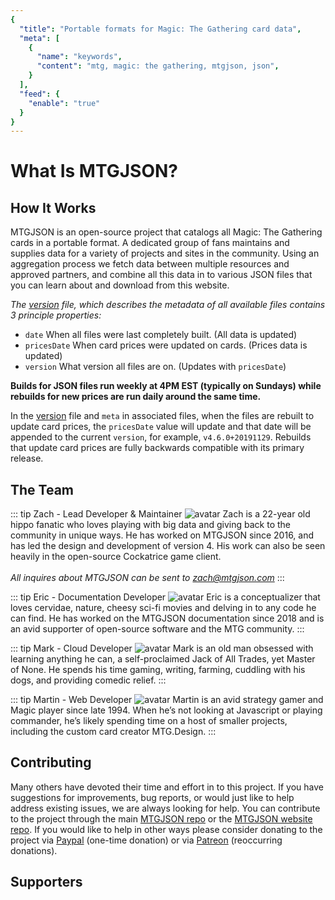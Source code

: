 ```yaml
---
{
  "title": "Portable formats for Magic: The Gathering card data",
  "meta": [
    {
      "name": "keywords",
      "content": "mtg, magic: the gathering, mtgjson, json",
    }
  ],
  "feed": {
    "enable": "true"
  }
}
---
```


# What Is MTGJSON?

## How It Works

MTGJSON is an open-source project that catalogs all Magic: The Gathering cards in a portable format. A dedicated group of fans maintains and supplies data for a variety of projects and sites in the community. Using an aggregation process we fetch data between multiple resources and approved partners, and combine all this data in to various JSON files that you can learn about and download from this website.

<em>The [version](/files/version.json) file, which describes the metadata of all available files contains 3 principle properties:</em>

  - `date` When all files were last completely built. (All data is updated)
  - `pricesDate` When card prices were updated on cards. (Prices data is updated)
  - `version` What version all files are on. (Updates with `pricesDate`)

<strong>Builds for JSON files run weekly at 4PM EST (typically on Sundays) while rebuilds for new prices are run daily around the same time.</strong>

In the [version](/files/version.json) file and `meta` in associated files, when the files are rebuilt to update card prices, the `pricesDate` value will update and that date will be appended to the current `version`, for example, `v4.6.0+20191129`. Rebuilds that update card prices are fully backwards compatible with its primary release.

## The Team

::: tip Zach - Lead Developer &amp; Maintainer
![avatar](/images/avatar-zach.jpg "Zach")
Zach is a 22-year old hippo fanatic who loves playing with big data and giving back to the community in unique ways. He has worked on MTGJSON since 2016, and has led the design and development of version 4. His work can also be seen heavily in the open-source Cockatrice game client.<br/><br/>
<em>All inquires about MTGJSON can be sent to <a href="mailto:zach@mtgjson.com">zach@mtgjson.com</a></em>
:::

::: tip Eric - Documentation Developer
![avatar](/images/avatar-eric.gif "Eric")
Eric is a conceptualizer that loves cervidae, nature, cheesy sci-fi movies and delving in to any code he can find. He has worked on the MTGJSON documentation since 2018 and is an avid supporter of open-source software and the MTG community.
:::

::: tip Mark - Cloud Developer
![avatar](/images/avatar-mark.png "Mark")
Mark is an old man obsessed with learning anything he can, a self-proclaimed Jack of All Trades, yet Master of None. He spends his time gaming, writing, farming, cuddling with his dogs, and providing comedic relief.
:::

::: tip Martin - Web Developer
![avatar](/images/avatar-martin.jpg "Martin")
Martin is an avid strategy gamer and Magic player since late 1994. When he’s not looking at Javascript or playing commander, he’s likely spending time on a host of smaller projects, including the custom card creator MTG.Design.
:::

## Contributing

Many others have devoted their time and effort in to this project. If you have suggestions for improvements, bug reports, or would just like to help address existing issues, we are always looking for help. You can contribute to the project through the main [MTGJSON repo](https://github.com/mtgjson/mtgjson) or the [MTGJSON website repo](https://github.com/mtgjson/mtgjson-website). If you would like to help in other ways please consider donating to the project via [Paypal](https://www.paypal.me/Zachhalpern) (one-time donation) or via [Patreon](https://www.patreon.com/MTGJSON) (reoccurring donations).

## Supporters

<Supporters/>
